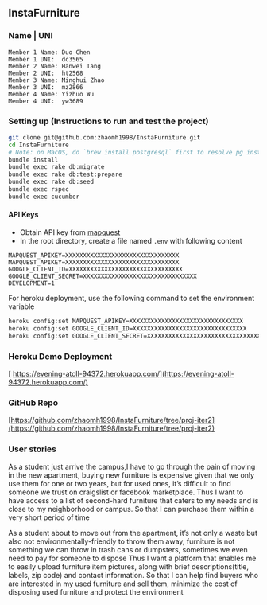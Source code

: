 ## InstaFurniture

### Name | UNI
```
Member 1 Name: Duo Chen
Member 1 UNI:  dc3565
Member 2 Name: Hanwei Tang
Member 2 UNI:  ht2568
Member 3 Name: Minghui Zhao
Member 3 UNI:  mz2866
Member 4 Name: Yizhuo Wu
Member 4 UNI:  yw3689
```

### Setting up (Instructions to run and test the project)
```bash
git clone git@github.com:zhaomh1998/InstaFurniture.git
cd InstaFurniture
# Note: on MacOS, do `brew install postgresql` first to resolve pg installation failure
bundle install
bundle exec rake db:migrate
bundle exec rake db:test:prepare
bundle exec rake db:seed
bundle exec rspec
bundle exec cucumber
```

#### API Keys
- Obtain API key from [mapquest](https://developer.mapquest.com/)
- In the root directory, create a file named `.env` with following content
```
MAPQUEST_APIKEY=XXXXXXXXXXXXXXXXXXXXXXXXXXXXXXXX
MAPQUEST_APIKEY=XXXXXXXXXXXXXXXXXXXXXXXXXXXXXXXX
GOOGLE_CLIENT_ID=XXXXXXXXXXXXXXXXXXXXXXXXXXXXXXXX
GOOGLE_CLIENT_SECRET=XXXXXXXXXXXXXXXXXXXXXXXXXXXXXXXX
DEVELOPMENT=1
```
For heroku deployment, use the following command to set the environment variable
```bash
heroku config:set MAPQUEST_APIKEY=XXXXXXXXXXXXXXXXXXXXXXXXXXXXXXXX
heroku config:set GOOGLE_CLIENT_ID=XXXXXXXXXXXXXXXXXXXXXXXXXXXXXXXX
heroku config:set GOOGLE_CLIENT_SECRET=XXXXXXXXXXXXXXXXXXXXXXXXXXXXXXXX
```

### Heroku Demo Deployment
[ https://evening-atoll-94372.herokuapp.com/](https://evening-atoll-94372.herokuapp.com/)

### GitHub Repo
[https://github.com/zhaomh1998/InstaFurniture/tree/proj-iter2](https://github.com/zhaomh1998/InstaFurniture/tree/proj-iter2)

### User stories
As a student just arrive the campus,I have to go through the pain of moving in the new apartment, buying new furniture is expensive given that we only use them for one or two years, but for used ones, it’s difficult to find someone we trust on craigslist or facebook marketplace.
Thus I want to have access to a list of second-hard furniture that caters to my needs and is close to my neighborhood or campus.
So that I can purchase them within a very short period of time

As a student about to move out from the apartment, it’s not only a waste but also not environmentally-friendly to throw them away, furniture is not something we can throw in trash cans or dumpsters, sometimes we even need to pay for someone to dispose
Thus I want a platform that enables me to easily upload furniture item pictures, along with brief descriptions(title, labels, zip code) and contact information.
So that I can help find buyers who are interested in my used furniture and sell them, minimize the cost of disposing used furniture and protect the environment
